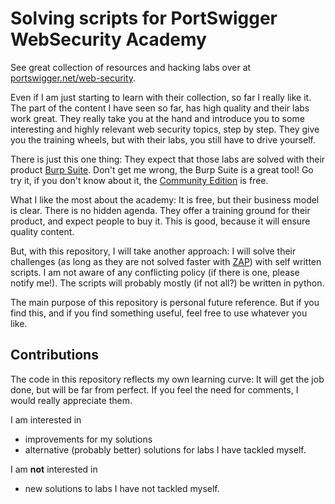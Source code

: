 # Solving scripts for PortSwigger WebSecurity Academy

See great collection of resources and hacking labs over at
[portswigger.net/web-security](https://portswigger.net/web-security).

Even if I am just starting to learn with their collection, so far I really like it.
The part of the content I have seen so far, has high quality and their labs work great.
They really take you at the hand and introduce you to some interesting
and highly relevant web security topics, step by step.
They give you the training wheels, but with their labs, you still have to drive yourself.

There is just this one thing:
They expect that those labs are solved with their product
[Burp Suite](https://portswigger.net/burp).
Don't get me wrong, the Burp Suite is a great tool!
Go try it, if you don't know about it,
the [Community Edition](https://portswigger.net/burp/communitydownload) is free.

What I like the most about the academy:
It is free, but their business model is clear. There is no hidden agenda.
They offer a training ground for their product, and expect people to buy it.
This is good, because it will ensure quality content.

But, with this repository, I will take another approach:
I will solve their challenges
(as long as they are not solved faster with [ZAP](zaproxy.org))
with self written scripts.
I am not aware of any conflicting policy (if there is one, please notify me!).
The scripts will probably mostly (if not all?) be written in python.

The main purpose of this repository is personal future reference.
But if you find this, and if you find something useful,
feel free to use whatever you like.

## Contributions

The code in this repository reflects my own learning curve: It will get the job done,
but will be far from perfect.
If you feel the need for comments, I would really appreciate them.

I am interested in

* improvements for my solutions
* alternative (probably better) solutions for labs I have tackled myself.

I am **not** interested in

* new solutions to labs I have not tackled myself.
